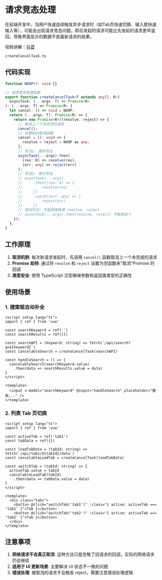 # 请求竞态处理

<div class="tip custom-block">
在前端开发中，当用户快速连续触发异步请求时（如Tab页快速切换、输入框快速输入等），可能会出现请求竞态问题。即后发起的请求可能比先发起的请求更早返回，导致界面显示的数据不是最新请求的结果。

视频讲解：[抖音](https://www.douyin.com/user/MS4wLjABAAAAGUvGqSgUb8n2mLUU9SOa5wmdZy-Sj5_FUt-DK5Iu6PpxO1QgrJ1_vXy6ikzz_Q4h?from_tab_name=main&modal_id=7480970814741843227)
</div>

<code>createCancelTask.ts</code>

## 代码实现

```ts
function NOOP(): void {}

// 请求竞态处理函数
export function createCancelTask<T extends any[], R>(
  asyncTask: (...args: T) => Promise<R>
): (...args: T) => Promise<R> {
  let cancel: () => void = NOOP;
  return (...args: T): Promise<R> => {
    return new Promise<R>((resolve, reject) => {
      // 取消上一个未完成的请求
      cancel();
      // 设置新的取消函数
      cancel = (): void => {
        resolve = reject = NOOP as any;
      };
      // 写法1: 推荐写法
      asyncTask(...args).then(
        (res: R) => resolve(res),
        (err: any) => reject(err)
      );
      // 写法2: 等价写法
      // asyncTask(...args)
      //     .then((res: R) => {
      //         resolve(res)
      //     })
      //     .catch((err: any) => {
      //         reject(err)
      //     })
      // 错误写法: 不能直接传递 resolve, reject
      // asyncTask(...args).then(resolve, reject) 不能用这个
    });
  };
}
```

## 工作原理

1. **取消机制**: 每次新请求发起时，先调用 `cancel()` 函数取消上一个未完成的请求
2. **Promise 劫持**: 通过将 `resolve` 和 `reject` 设置为空函数来"取消"Promise 的回调
3. **类型安全**: 使用 TypeScript 泛型确保参数和返回值类型的正确性

## 使用场景

### 1. 搜索框自动补全

```vue
<script setup lang="ts">
import { ref } from 'vue'

const searchKeyword = ref('')
const searchResults = ref([])

const searchAPI = (keyword: string) => fetch(`/api/search?q=${keyword}`)
const cancelableSearch = createCancelTask(searchAPI)

const handleSearch = () => {
  cancelableSearch(searchKeyword.value)
    .then(data => searchResults.value = data)
}
</script>

<template>
  <input v-model="searchKeyword" @input="handleSearch" placeholder="搜索..." />
</template>
```

### 2. 列表 Tab 页切换

```vue
<script setup lang="ts">
import { ref } from 'vue'

const activeTab = ref('tab1')
const tabData = ref({})

const loadTabData = (tabId: string) => fetch(`/api/tabs/${tabId}/data`)
const cancelableLoadTab = createCancelTask(loadTabData)

const switchTab = (tabId: string) => {
  activeTab.value = tabId
  cancelableLoadTab(tabId)
    .then(data => tabData.value = data)
}
</script>

<template>
  <div class="tabs">
    <button @click="switchTab('tab1')" :class="{ active: activeTab === 'tab1' }">Tab 1</button>
    <button @click="switchTab('tab2')" :class="{ active: activeTab === 'tab2' }">Tab 2</button>
  </div>
</template>
```

## 注意事项

1. **网络请求不会真正取消**: 这种方法只是忽略了旧请求的回调，实际的网络请求仍会继续
2. **适用于 UI 更新场景**: 主要解决 UI 状态不一致的问题
3. **错误处理**: 被取消的请求不会触发 reject，需要注意错误处理逻辑
